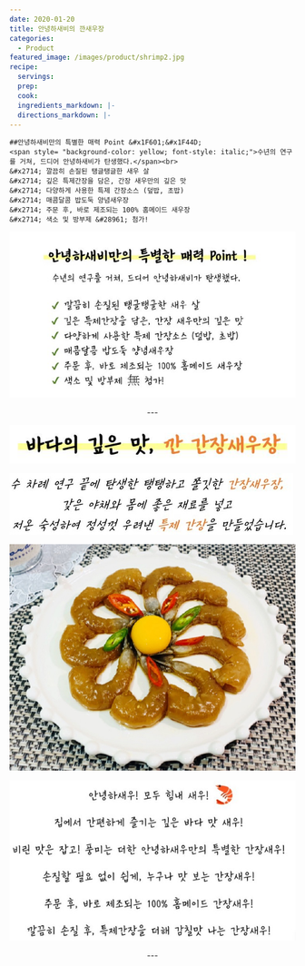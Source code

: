 ```yaml
---
date: 2020-01-20
title: 안녕하새비의 깐새우장
categories:
  - Product 
featured_image: /images/product/shrimp2.jpg
recipe:
  servings:
  prep:
  cook:
  ingredients_markdown: |-
  directions_markdown: |-
---
```


    ##안녕하새비만의 특별한 매력 Point &#x1F601;&#x1F44D;  
    <span style= "background-color: yellow; font-style: italic;">수년의 연구를 거쳐, 드디어 안녕하새비가 탄생했다.</span><br>
    &#x2714; 깔끔히 손질된 탱글탱글한 새우 살  
    &#x2714; 깊은 특제간장을 담은, 간장 새우만의 깊은 맛  
    &#x2714; 다양하게 사용한 특제 간장소스 (덮밥, 초밥)  
    &#x2714; 매콤달콤 밥도둑 양념새우장  
    &#x2714; 주문 후, 바로 제조되는 100% 홈메이드 새우장  
    &#x2714; 색소 및 방부제 &#28961; 첨가!  

![product](/images/product/point.JPG)

<center>
---
</center>

![ganjang](/images/product/text1.JPG)

![ganjang](/images/product/text2.JPG)

![ganjang](/images/product/gan1.jpg)

![ganjang](/images/product/text3.JPG)

<center>
---
</center>